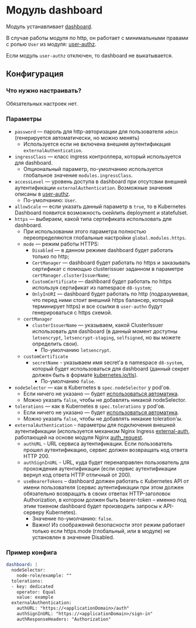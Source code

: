 Модуль dashboard
=======

Модуль устанавливает [dashboard](https://github.com/kubernetes/dashboard).

В случае работы модуля по http, он работает с минимальными правами с ролью `User` из модуля: [user-authz](../140-user-authz/README.md).

Если модуль `user-authz` отключен, то dashboard не выкатывается.

Конфигурация
------------

### Что нужно настраивать?
Обязательных настроек нет.

### Параметры
* `password` — пароль для http-авторизации для пользователя `admin` (генерируется автоматически, но можно менять)
    * Используется если не включена внешняя аутентификация `externalAuthentication`.
* `ingressClass` — класс ingress контроллера, который используется для dashboard.
    * Опциональный параметр, по-умолчанию используется глобальное значение `modules.ingressClass`.
* `accessLevel` — уровень доступа в dashboard при отсутсвии внешней аутентификации `externalAuthentication`. Возможные значения описаны в [user-authz](../140-user-authz/README.md).
  * По-умолчанию: `User`.
* `allowScale` — если указать данный параметр в `true`, то в Kubernetes Dashboard появится возможность скейлить deployment и statefulset.
* `https` — выбираем, какой типа сертификата использовать для dashboard.
    * При использовании этого параметра полностью переопределяются глобальные настройки `global.modules.https`.
    * `mode` — режим работы HTTPS:
        * `Disabled` — в данном режиме dashboard будет работать только по http;
        * `CertManager` — dashboard будет работать по https и заказывать сертификат с помощью clusterissuer заданном в параметре `certManager.clusterIssuerName`;
        * `CustomCertificate` — dashboard будет работать по https используя сертификат из namespace `d8-system`;
        * `OnlyInURI` — dashboard будет работать по http (подразумевая, что перед ними стоит внешний https балансер, который терминирует https) и все ссылки в `user-authn` будут генерироваться с https схемой.
    * `certManager`
      * `clusterIssuerName` — указываем, какой ClusterIssuer использовать для dashboard (в данный момент доступны `letsencrypt`, `letsencrypt-staging`, `selfsigned`, но вы можете определить свои).
        * По-умолчанию `letsencrypt`.
    * `customCertificate`
      * `secretName` - указываем имя secret'а в namespace `d8-system`, который будет использоваться для dashboard (данный секрет должен быть в формате [kubernetes.io/tls](https://kubernetes.github.io/ingress-nginx/user-guide/tls/#tls-secrets)).
        * По-умолчанию `false`.
* `nodeSelector` — как в Kubernetes в `spec.nodeSelector` у pod'ов.
    * Если ничего не указано — будет [использоваться автоматика](/README.md#выделение-узлов-под-определенный-вид-нагрузки).
    * Можно указать `false`, чтобы не добавлять никакой nodeSelector.
* `tolerations` — как в Kubernetes в `spec.tolerations` у pod'ов.
    * Если ничего не указано — будет [использоваться автоматика](/README.md#выделение-узлов-под-определенный-вид-нагрузки).
    * Можно указать `false`, чтобы не добавлять никакие toleration'ы.
* `externalAuthentication` - параметры для подключения внешней аутентификации (используется механизм Nginx Ingress [external-auth](https://kubernetes.github.io/ingress-nginx/examples/auth/external-auth/), работающей на основе модуля Nginx [auth_request](http://nginx.org/en/docs/http/ngx_http_auth_request_module.html).
     * `authURL` - URL сервиса аутентификации. Если пользователь прошел аутентификацию, сервис должен возвращать код ответа HTTP 200.
     * `authSignInURL` - URL, куда будет перенаправлен пользователь для прохождения аутентификации (если сервис аутентификации вернул код ответа HTTP отличный от 200).
     * `useBearerTokens` – dashboard должен работать с Kubernetes API от имени пользователя (сервис аутентификации при этом должен обязательно возвращать в своих ответах HTTP-заголовок Authorization, в котором должен быть bearer-token – именно под этим токеном dashboard будет производить запросы к API-серверу Kubernetes).
         * Значение по-умолчанию: `false`.
         * Важно! Из соображений безопасности этот режим работает только если https.mode (глобальный, или в модуле) не установлен в значение Disabled.
### Пример конфига
```yaml
dashboard: |
  nodeSelector:
    node-role/example: ""
  tolerations:
  - key: dedicated
    operator: Equal
    value: example
  externalAuthentication:
    authURL: "https://<applicationDomain>/auth"
    authSignInURL: "https://<applicationDomain>/sign-in"
    authResponseHeaders: "Authorization"
```
